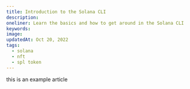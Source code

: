 ```yaml
---
title: Introduction to the Solana CLI
description:
oneliner: Learn the basics and how to get around in the Solana CLI
keywords:
image:
updatedAt: Oct 20, 2022
tags:
  - solana
  - nft
  - spl token
---
```


this is an example article
